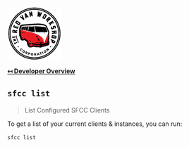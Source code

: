 ![Logo](img/logo.png "Logo")

**[↤ Developer Overview](../README.md#developer-overview)**

`sfcc list`
---

> List Configured SFCC Clients

To get a list of your current clients & instances, you can run:

```bash
sfcc list
```
